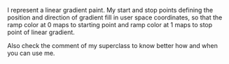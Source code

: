 I represent a linear gradient paint.My start and stop points defining the position and direction of gradient fill in user space coordinates,so that the ramp color at 0 maps to starting pointand ramp color at 1 maps to stop point of linear gradient.Also check the comment of my superclass to know better how and when you can use me.